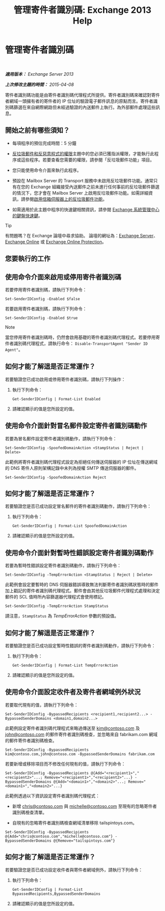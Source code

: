 ﻿---
title: '管理寄件者識別碼: Exchange 2013 Help'
TOCTitle: 管理寄件者識別碼
ms:assetid: 2e7b646a-8a66-4be7-a7c1-0bd43bb79a5b
ms:mtpsurl: https://technet.microsoft.com/zh-tw/library/Aa997136(v=EXCHG.150)
ms:contentKeyID: 50472910
ms.date: 05/21/2018
mtps_version: v=EXCHG.150
ms.translationtype: MT
---

# 管理寄件者識別碼

 

_**適用版本：** Exchange Server 2013_

_**上次修改主題的時間：** 2015-04-08_

寄件者識別碼功能是由寄件者識別碼代理程式所提供。寄件者識別碼來確認對寄件者網域一頭擁有者的寄件者的 IP 位址的驗證電子郵件訊息的原點而言。寄件者識別碼篩選在來自網際網路但未經過驗證的內送郵件上執行。為外部郵件處理這些訊息。

## 開始之前有哪些須知？

  - 每項程序的預估完成時間：5 分鐘

  - [反垃圾郵件和反惡意程式的權限](anti-spam-and-anti-malware-permissions-exchange-2013-help.md)主題中的您必須已獲指派權限，才能執行此程序或這些程序。若要查看您需要的權限，請參閱「反垃圾郵件功能」項目。

  - 您只能使用命令介面來執行此程序。

  - 預設在 Mailbox Server 的 Transport 服務中未啟用反垃圾郵件功能。通常只有在您的 Exchange 組織接受內送郵件之前未進行任何事前的反垃圾郵件篩選的情況下，您才會在 Mailbox Server 上啟用反垃圾郵件功能。如需詳細資訊，請參閱[啟用信箱伺服器上的反垃圾郵件功能](enable-anti-spam-functionality-on-mailbox-servers-exchange-2013-help.md)。

  - 如需適用於此主題中程序的快速鍵相關資訊，請參閱 [Exchange 系統管理中心的鍵盤快速鍵](keyboard-shortcuts-in-the-exchange-admin-center-exchange-online-protection-help.md)。


> [!TIP]  
> 有問題嗎？在 Exchange 論壇中尋求協助。 論壇的網址為：<a href="https://go.microsoft.com/fwlink/p/?linkid=60612">Exchange Server</a>、 <a href="https://go.microsoft.com/fwlink/p/?linkid=267542">Exchange Online</a> 或 <a href="https://go.microsoft.com/fwlink/p/?linkid=285351">Exchange Online Protection</a>。




## 您要執行的工作

## 使用命令介面來啟用或停用寄件者識別碼

若要停用寄件者識別碼，請執行下列命令：

    Set-SenderIDConfig -Enabled $false

若要啟用寄件者識別碼，請執行下列命令：

    Set-SenderIDConfig -Enabled $true


> [!NOTE]  
> 當您停用寄件者識別碼時，仍然會啟用基礎的寄件者識別碼代理程式。若要停用寄件者識別碼代理程式，請執行命令： <code>Disable-TransportAgent &quot;Sender ID Agent&quot;</code>。




## 如何才能了解這是否正常運作？

若要驗證您已成功啟用或停用寄件者識別碼，請執行下列操作：

1.  執行下列命令：
    
        Get-SenderIDConfig | Format-List Enabled

2.  請確認顯示的值是您所設定的值。

## 使用命令介面針對冒名郵件設定寄件者識別碼動作

若要為冒名郵件設定寄件者識別碼動作，請執行下列命令：

    Set-SenderIDConfig -SpoofedDomainAction <StampStatus | Reject | Delete>

此範例將寄件者識別碼代理程式設定為拒絕任何傳送伺服器的 IP 位址在傳送網域的 DNS 寄件人原則架構記錄中未列為授權 SMTP 傳送伺服器的郵件。

    Set-SenderIDConfig -SpoofedDomainAction Reject

## 如何才能了解這是否正常運作？

若要驗證您是否已成功設定冒名郵件的寄件者識別碼動作，請執行下列命令：

1.  執行下列命令：
    
        Get-SenderIDConfig | Format-List SpoofedDomainAction

2.  請確認顯示的值是您所設定的值。

## 使用命令介面針對暫時性錯誤設定寄件者識別碼動作

若要為暫時性錯誤設定寄件者識別碼動作，請執行下列命令：

    Set-SenderIDConfig -TempErrorAction <StampStatus | Reject | Delete>

此範例會設定要暫時的 DNS 伺服器錯誤導致無法判斷寄件者識別碼狀態時的郵件加上戳記的寄件者識別碼代理程式。郵件會由其他反垃圾郵件代理程式處理和決定郵件的 SCL 值時所內容篩選器代理程式會使用標記。

    Set-SenderIDConfig -TempErrorAction StampStatus

請注意，`StampStatus` 為 *TempErrorAction* 參數的預設值。

## 如何才能了解這是否正常運作？

若要驗證您是否已成功設定暫時性錯誤的寄件者識別碼動作，請執行下列命令：

1.  執行下列命令：
    
        Get-SenderIDConfig | Format-List TempErrorAction

2.  請確認顯示的值是您所設定的值。

## 使用命令介面設定收件者及寄件者網域例外狀況

若要取代現有的值，請執行下列命令：

    Set-SenderIDConfig -BypassedRecipients <recipient1,recipient2...> -BypassedSenderDomains <domain1,domain2...>

此範例設定寄件者識別碼代理程式來略過傳送至 kim@contoso.com 及 john@contoso.com 的郵件寄件者識別碼檢查，並忽略來自 fabrikam.com 網域的郵件寄件者識別碼檢查。

    Set-SenderIDConfig -BypassedRecipients kim@contoso.com,john@contoso.com -BypassedSenderDomains fabrikam.com

若要新增或移除項目而不修改任何現有的值，請執行下列命令：

    Set-SenderIDConfig -BypassedRecipients @{Add="<recipient1>","<recipient2>"...; Remove="<recipient1>","<recipient2>"...} -BypassedSenderDomains @{Add="<domain1>","<domain2>"...; Remove="<domain1>","<domain2>"...}

此範例透過以下資訊設定寄件者識別碼代理程式：

  - 新增 chris@contoso.com 與 michelle@contoso.com 至現有的忽略寄件者識別碼檢查清單。

  - 自現有的忽略寄件者識別碼檢查網域清單移除 tailspintoys.com。

<!-- end list -->

    Set-SenderIDConfig -BypassedRecipients @{Add="chris@contoso.com","michelle@contoso.com"} -BypassedSenderDomains @{Remove="tailspintoys.com"}

## 如何才能了解這是否正常運作？

若要驗證您是否已成功設定收件者與寄件者網域例外，請執行下列命令：

1.  執行下列命令：
    
        Get-SenderIDConfig | Format-List BypassedRecipients,BypassedSenderDomains

2.  請確認顯示的值是您所設定的值。

